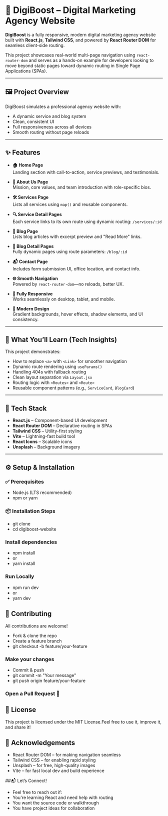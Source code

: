 # 🚀 DigiBoost – Digital Marketing Agency Website

**DigiBoost** is a fully responsive, modern digital marketing agency website built with **React.js**, **Tailwind CSS**, and powered by **React Router DOM** for seamless client-side routing.

This project showcases real-world multi-page navigation using `react-router-dom` and serves as a hands-on example for developers looking to move beyond static pages toward dynamic routing in Single Page Applications (SPAs).

---

## 🖼️ Project Overview

DigiBoost simulates a professional agency website with:

- A dynamic service and blog system
- Clean, consistent UI
- Full responsiveness across all devices
- Smooth routing without page reloads

---

## ✨ Features

- **🏠 Home Page**  
  Landing section with call-to-action, service previews, and testimonials.

- **📘 About Us Page**  
  Mission, core values, and team introduction with role-specific bios.

- **🛠️ Services Page**  
  Lists all services using `map()` and reusable components.

- **🔍 Service Detail Pages**  
  Each service links to its own route using dynamic routing: `/services/:id`

- **📰 Blog Page**  
  Lists blog articles with excerpt preview and "Read More" links.

- **📝 Blog Detail Pages**  
  Fully dynamic pages using route parameters: `/blog/:id`

- **📬 Contact Page**  
  Includes form submission UI, office location, and contact info.

- **🌐 Smooth Navigation**  
  Powered by `react-router-dom`—no reloads, better UX.

- **📱 Fully Responsive**  
  Works seamlessly on desktop, tablet, and mobile.

- **🎨 Modern Design**  
  Gradient backgrounds, hover effects, shadow elements, and UI consistency.

---

## 🧠 What You’ll Learn (Tech Insights)

This project demonstrates:

- How to replace `<a>` with `<Link>` for smoother navigation
- Dynamic route rendering using `useParams()`
- Handling 404s with fallback routing
- Clean layout separation via `Layout.jsx`
- Routing logic with `<Routes>` and `<Route>`
- Reusable component patterns (e.g., `ServiceCard`, `BlogCard`)

---

## 🔧 Tech Stack

- **React.js** – Component-based UI development  
- **React Router DOM** – Declarative routing in SPAs  
- **Tailwind CSS** – Utility-first styling  
- **Vite** – Lightning-fast build tool  
- **React Icons** – Scalable icons  
- **Unsplash** – Background imagery  

---
## ⚙️ Setup & Installation

### ✅ Prerequisites

- Node.js (LTS recommended)  
- npm or yarn  

### 📦 Installation Steps

- git clone <your-repository-url>
- cd digiboost-website

### Install dependencies
- npm install
- or
- yarn install

### Run Locally
- npm run dev
- or
- yarn dev

## 🤝 Contributing
All contributions are welcome!
-  Fork & clone the repo
-  Create a feature branch
- git checkout -b feature/your-feature

### Make your changes
-  Commit & push
- git commit -m "Your message"
- git push origin feature/your-feature

### Open a Pull Request 🚀

## 📜 License
This project is licensed under the MIT License.Feel free to use it, improve it, and share it!

## 🙌 Acknowledgements
- React Router DOM – for making navigation seamless
- Tailwind CSS – for enabling rapid styling
- Unsplash – for free, high-quality images
- Vite – for fast local dev and build experience

##📬 Let’s Connect!
- Feel free to reach out if:
- You're learning React and need help with routing
- You want the source code or walkthrough
- You have project ideas for collaboration

